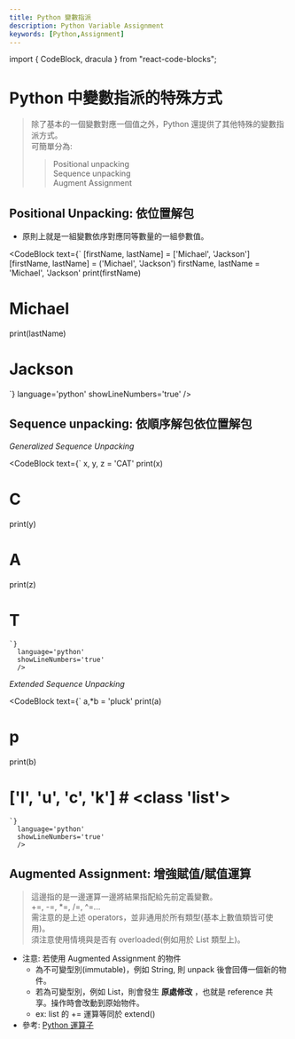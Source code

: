 ```yaml
---
title: Python 變數指派
description: Python Variable Assignment
keywords: [Python,Assignment]
---
```

import { CodeBlock, dracula  } from "react-code-blocks";

# Python 中變數指派的特殊方式
> 除了基本的一個變數對應一個值之外，Python 還提供了其他特殊的變數指派方式。  
> 可簡單分為:  
>> Positional unpacking  
>> Sequence unpacking   
>> Augment Assignment  

## Positional Unpacking: 依位置解包  

* 原則上就是一組變數依序對應同等數量的一組參數值。 

<CodeBlock text={`
[firstName, lastName] = ['Michael', 'Jackson']
[firstName, lastName] = ('Michael', 'Jackson')
firstName, lastName = 'Michael', 'Jackson'
print(firstName)
# Michael
print(lastName)
# Jackson
`} 
language='python'
showLineNumbers='true'
/>

## Sequence unpacking: 依順序解包依位置解包  


_Generalized Sequence Unpacking_ 

<CodeBlock text={`
x, y, z = 'CAT'
print(x)
# C
print(y)
# A
print(z)
# T
    `} 
      language='python'
      showLineNumbers='true'
      />

_Extended Sequence Unpacking_

<CodeBlock text={`
a,*b = 'pluck'
print(a)
# p
print(b)
# ['l', 'u', 'c', 'k'] # <class 'list'>
    `} 
      language='python'
      showLineNumbers='true'
      />



## Augmented Assignment: 增強賦值/賦值運算
> 這邊指的是一邊運算一邊將結果指配給先前定義變數。  
> +=, -=, *=, /=, ^=...   
> 需注意的是上述 operators，並非通用於所有類型(基本上數值類皆可使用)。  
> 須注意使用情境與是否有 overloaded(例如用於 List 類型上)。  

* 注意: 若使用 Augmented Assignment 的物件  
    * 為不可變型別(immutable)，例如 String, 則 unpack 後會回傳一個新的物件。  
    * 若為可變型別，例如 List，則會發生 __原處修改__ ，也就是 reference 共享。操作時會改動到原始物件。  
    * ex: list 的 += 運算等同於 extend()  
* 參考: [Python 運算子](./Python_operator_module  )
    
    
